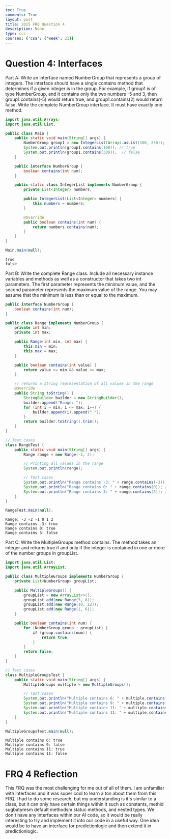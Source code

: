```yaml
---
toc: True
comments: True
layout: post
title: 2015 FRQ Question 4
description: None
type: ccc
courses: {'csa': {'week': 21}}
---
```


# Question 4: Interfaces

Part A: Write an interface named NumberGroup that represents a group of integers. The interface should have a single contains method that determines if a given integer is in the group. For example, if group1 is of type NumberGroup, and it contains only the two numbers -5 and 3, then group1.contains(-5) would return true, and group1.contains(2) would return false.
Write the complete NumberGroup interface. It must have exactly one method.


```Java
import java.util.Arrays;
import java.util.List;

public class Main {
    public static void main(String[] args) {
        NumberGroup group1 = new IntegerList(Arrays.asList(100, 250));
        System.out.println(group1.contains(100)); // true
        System.out.println(group1.contains(300));  // false
    }

    public interface NumberGroup {
        boolean contains(int num);
    }

    public static class IntegerList implements NumberGroup {
        private List<Integer> numbers;

        public IntegerList(List<Integer> numbers) {
            this.numbers = numbers;
        }

        @Override
        public boolean contains(int num) {
            return numbers.contains(num);
        }
    }
}

Main.main(null);
```

    true
    false


Part B: Write the complete Range class. Include all necessary instance variables and methods as well as a constructor that takes two int parameters. The first parameter represents the minimum value, and the second parameter represents the maximum value of the range. You may assume that the minimum is less than or equal to the maximum.


```Java
public interface NumberGroup {
    boolean contains(int num);
}

public class Range implements NumberGroup {
    private int min;
    private int max;

    public Range(int min, int max) {
        this.min = min;
        this.max = max;
    }

    public boolean contains(int value) {
        return value >= min && value <= max;
    }

    // returns a string representation of all values in the range
    @Override
    public String toString() {
        StringBuilder builder = new StringBuilder();
        builder.append("Range: ");
        for (int i = min; i <= max; i++) {
            builder.append(i).append(" ");
        }
        return builder.toString().trim(); 
    }
}

// Test cases
class RangeTest {
    public static void main(String[] args) {
        Range range = new Range(-3, 2);

        // Printing all values in the range
        System.out.println(range);

        // Test cases
        System.out.println("Range contains -3: " + range.contains(-3)); // should return true
        System.out.println("Range contains 0: " + range.contains(0)); // should return true
        System.out.println("Range contains 3: " + range.contains(3)); // should return false
    }
}

RangeTest.main(null);
```

    Range: -3 -2 -1 0 1 2
    Range contains -3: true
    Range contains 0: true
    Range contains 3: false


Part C: Write the MultipleGroups method contains. The method takes an integer and returns true if and only if the integer is contained in one or more of the number groups in groupList.


```Java
import java.util.List;
import java.util.ArrayList;

public class MultipleGroups implements NumberGroup {
    private List<NumberGroup> groupList;

    public MultipleGroups() {
        groupList = new ArrayList<>();
        groupList.add(new Range(5, 8));
        groupList.add(new Range(10, 12));
        groupList.add(new Range(1, 6));
    }

    public boolean contains(int num) {
        for (NumberGroup group : groupList) {
            if (group.contains(num)) {
                return true;
            }
        }
        return false;
    }
}

// Test cases 
class MultipleGroupsTest {
    public static void main(String[] args) {
        MultipleGroups multiple = new MultipleGroups();

        // Test cases
        System.out.println("Multiple contains 6: " + multiple.contains(6)); // should return true
        System.out.println("Multiple contains 9: " + multiple.contains(9)); // should return false
        System.out.println("Multiple contains 11: " + multiple.contains(11)); // should return true
        System.out.println("Multiple contains 11: " + multiple.contains(13)); // should return false
    }
}

MultipleGroupsTest.main(null);
```

    Multiple contains 6: true
    Multiple contains 9: false
    Multiple contains 11: true
    Multiple contains 11: false


# FRQ 4 Reflection

This FRQ was the most challenging for me out of all of them. I am unfamiliar with interfaces and it was super cool to learn a ton about them from this FRQ. I had to do some research, but my understanding is it's similar to a class, but it can only have certain things within it such as constants, methid sugbatyresm default methodsm statuc methods, and nested types. We don't have any interfaces within our AI code, so it would be really interesting to try and implement it into our code in a useful way. One idea would be to have an interface for predictionlogic and then extend it in predictionlogic.
